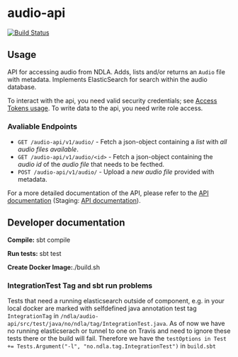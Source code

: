 # audio-api

[![Build Status](https://travis-ci.org/NDLANO/audio-api.svg?branch=master)](https://travis-ci.org/NDLANO/audio-api)

## Usage

API for accessing audio from NDLA. Adds, lists and/or returns an `Audio` file with metadata. Implements ElasticSearch for search within the audio database.

To interact with the api, you need valid security credentials; see [Access Tokens usage](https://github.com/NDLANO/auth/blob/master/README.md).
To write data to the api, you need write role access.

### Avaliable Endpoints

- `GET /audio-api/v1/audio/` - Fetch a json-object containing a *list* with *all audio files available*.
- `GET /audio-api/v1/audio/<id>` - Fetch a json-object containing the *audio id* of the *audio file* that needs to be fecthed.
- `POST /audio-api/v1/audio/` - Upload a *new audio file* provided with metadata.

For a more detailed documentation of the API, please refer to the [API documentation](https://api.ndla.no) (Staging: [API documentation](https://staging.api.ndla.no)).

## Developer documentation

**Compile:** sbt compile

**Run tests:** sbt test

**Create Docker Image:**./build.sh

### IntegrationTest Tag and sbt run problems

Tests that need a running elasticsearch outside of component, e.g. in your local docker are marked with selfdefined java
annotation test tag  ```IntegrationTag``` in ```/ndla/audio-api/src/test/java/no/ndla/tag/IntegrationTest.java```.
As of now we have no running elasticserach or tunnel to one on Travis and need to ignore these tests there or the build will fail.
Therefore we have the
 ```testOptions in Test += Tests.Argument("-l", "no.ndla.tag.IntegrationTest")``` in ```build.sbt```
